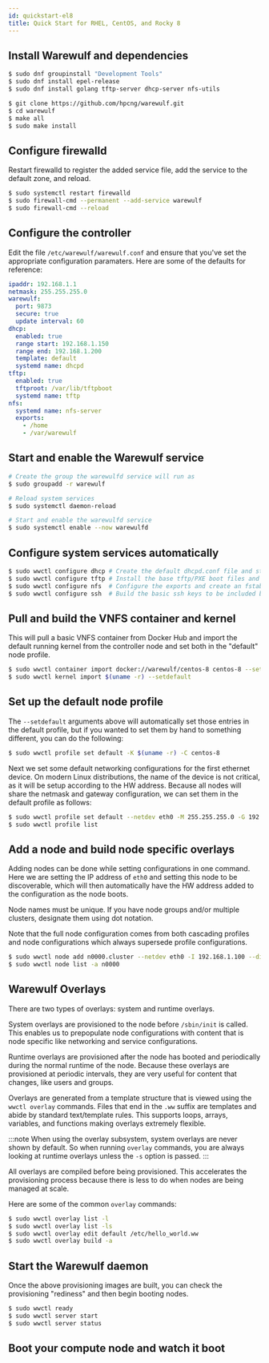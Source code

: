 ```yaml
---
id: quickstart-el8
title: Quick Start for RHEL, CentOS, and Rocky 8
---
```


## Install Warewulf and dependencies

```bash
$ sudo dnf groupinstall "Development Tools"
$ sudo dnf install epel-release
$ sudo dnf install golang tftp-server dhcp-server nfs-utils

$ git clone https://github.com/hpcng/warewulf.git
$ cd warewulf
$ make all
$ sudo make install
```

## Configure firewalld

Restart firewalld to register the added service file, add the service to the default zone, and reload.

```bash
$ sudo systemctl restart firewalld
$ sudo firewall-cmd --permanent --add-service warewulf
$ sudo firewall-cmd --reload
```

## Configure the controller

Edit the file ``/etc/warewulf/warewulf.conf`` and ensure that you've set the
appropriate configuration paramaters. Here are some of the defaults for reference:

```yaml
ipaddr: 192.168.1.1
netmask: 255.255.255.0
warewulf:
  port: 9873
  secure: true
  update interval: 60
dhcp:
  enabled: true
  range start: 192.168.1.150
  range end: 192.168.1.200
  template: default
  systemd name: dhcpd
tftp:
  enabled: true
  tftproot: /var/lib/tftpboot
  systemd name: tftp
nfs:
  systemd name: nfs-server
  exports:
    - /home
    - /var/warewulf
```

## Start and enable the Warewulf service

```bash
# Create the group the warewulfd service will run as
$ sudo groupadd -r warewulf

# Reload system services
$ sudo systemctl daemon-reload

# Start and enable the warewulfd service
$ sudo systemctl enable --now warewulfd
```

## Configure system services automatically

```bash
$ sudo wwctl configure dhcp # Create the default dhcpd.conf file and start/enable service
$ sudo wwctl configure tftp # Install the base tftp/PXE boot files and start/enable service
$ sudo wwctl configure nfs  # Configure the exports and create an fstab in the default system overlay
$ sudo wwctl configure ssh  # Build the basic ssh keys to be included by the default system overlay
```


## Pull and build the VNFS container and kernel

This will pull a basic VNFS container from Docker Hub and import the default running
kernel from the controller node and set both in the "default" node profile.

```bash
$ sudo wwctl container import docker://warewulf/centos-8 centos-8 --setdefault
$ sudo wwctl kernel import $(uname -r) --setdefault
```

## Set up the default node profile

The ``--setdefault`` arguments above will automatically set those entries in the default
profile, but if you wanted to set them by hand to something different, you can do the
following:

```bash
$ sudo wwctl profile set default -K $(uname -r) -C centos-8
```

Next we set some default networking configurations for the first ethernet device. On
modern Linux distributions, the name of the device is not critical, as it will be setup
according to the HW address. Because all nodes will share the netmask and gateway
configuration, we can set them in the default profile as follows:

```bash
$ sudo wwctl profile set default --netdev eth0 -M 255.255.255.0 -G 192.168.1.1
$ sudo wwctl profile list
```

## Add a node and build node specific overlays

Adding nodes can be done while setting configurations in one command. Here we are setting
the IP address of ``eth0`` and setting this node to be discoverable, which will then
automatically have the HW address added to the configuration as the node boots.

Node names must be unique. If you have node groups and/or multiple clusters, designate
them using dot notation.

Note that the full node configuration comes from both cascading profiles and node
configurations which always supersede profile configurations.

```bash
$ sudo wwctl node add n0000.cluster --netdev eth0 -I 192.168.1.100 --discoverable
$ sudo wwctl node list -a n0000
```

## Warewulf Overlays

There are two types of overlays: system and runtime overlays.

System overlays are provisioned to the node before ``/sbin/init`` is called. This enables us
to prepopulate node configurations with content that is node specific like networking and
service configurations.

Runtime overlays are provisioned after the node has booted and periodically during the
normal runtime of the node. Because these overlays are provisioned at periodic intervals,
they are very useful for content that changes, like users and groups.

Overlays are generated from a template structure that is viewed using the ``wwctl overlay``
commands. Files that end in the ``.ww`` suffix are templates and abide by standard
text/template rules. This supports loops, arrays, variables, and functions making overlays
extremely flexible.

:::note
   When using the overlay subsystem, system overlays are never shown by default. So when running ``overlay`` commands, you are always looking at runtime overlays unless the ``-s`` option is passed.
:::

All overlays are compiled before being provisioned. This accelerates the provisioning
process because there is less to do when nodes are being managed at scale.

Here are some of the common ``overlay`` commands:

```bash
$ sudo wwctl overlay list -l
$ sudo wwctl overlay list -ls
$ sudo wwctl overlay edit default /etc/hello_world.ww
$ sudo wwctl overlay build -a
```

## Start the Warewulf daemon

Once the above provisioning images are built, you can check the provisioning "rediness"
and then begin booting nodes.

```bash
$ sudo wwctl ready
$ sudo wwctl server start
$ sudo wwctl server status
```

## Boot your compute node and watch it boot
